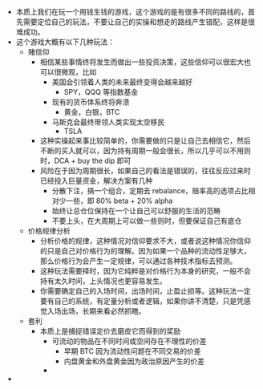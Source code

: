 - 本质上我们在玩一个用钱生钱的游戏，这个游戏的是有很多不同的路线的，首先需要定位自己的玩法，不要让自己的实操和想走的路线产生错配，这样是很难成功。
- 这个游戏大概有以下几种玩法：
	- 赌信仰
		- 相信某些事情终将发生而做出一些投资决策，这些信仰可以很宏大也可以很微观，比如
			- 美国会引领着人类的未来最终变得会越来越好
				- SPY，QQQ 等指数基金
			- 现有的货币体系终将奔溃
				- 黄金，白银，BTC
			- 马斯克会最终带领人类实现太空移民
				- TSLA
		- 这种实操起来事比较简单的，你需要做的只是让自己去相信它，然后不断的买入就可以，因为持有周期一般会很长，所以几乎可以不用则时，DCA + buy the dip 即可
		- 风险在于因为周期很长，如果自己的看法是错误的，往往反应过来时已经投入巨量资金，解决方案有几种
			- 分散下注，搞一个组合，定期去 rebalance，赔率高的选项占比相对少一些，即 80% beta + 20% alpha
			- 始终让总仓位保持在一个让自己可以舒服的生活的范畴
			- 不要上头，在大周期上可以做一些则时，但要保证自己有底仓
	- 价格规律分析
		- 分析价格的规律，这种情况对信仰要求不大，或者说这种情况你信仰的只是自己对价格行为的理解。因为如果一个品种的流动性足够大，那么价格行为会产生一定规律，可以通过各种技术指标去预测。
		- 这种玩法需要择时，因为它纯粹是对价格行为本身的研究，一般不会持有太久时间，上头情况也更容易发生。
		- 你需要确定自己的入场时间，出场时间，止盈止损等。这种玩法一定要有自己的系统，有定量分析或者逻辑，如果你讲不清楚，只是凭感觉入场出场，长期来看必然抓瞎。
	- 套利
		- 本质上是捕捉错误定价去磨皮它而得到的奖励
			- 可流动的物品在不同时间或空间存在不理性的价差
				- 早期 BTC 因为流动性问题在不同交易的价差
				- 内盘黄金和外盘黄金因为政治原因产生的价差
			-
-